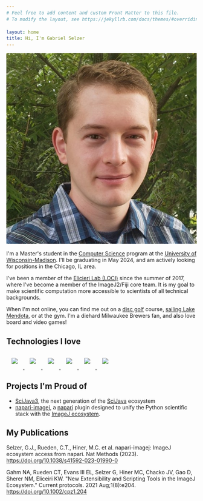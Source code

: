 ```yaml
---
# Feel free to add content and custom Front Matter to this file.
# To modify the layout, see https://jekyllrb.com/docs/themes/#overriding-theme-defaults

layout: home
title: Hi, I'm Gabriel Selzer
---
```


![](./resources/me.jpg)

I'm a Master's student in the [Computer Science](https://www.cs.wisc.edu/) program at the [University of Wisconsin-Madison](https://www.wisc.edu/). I'll be graduating in May 2024, and am actively looking for positions in the Chicago, IL area.

I've been a member of the [Elicieri Lab (LOCI)](https://loci.wisc.edu/) since the summer of 2017, where I've become a member of the ImageJ2/Fiji core team. It is my goal to make scientific computation more accessible to scientists of all technical backgrounds.

When I'm not online, you can find me out on a [disc golf](https://www.pdga.com/news/what-disc-golf-guide-parents-kids) course, [sailing Lake Mendota](https://www.hoofersailing.org/), or at the gym. I'm a diehard Milwaukee Brewers fan, and also love board and video games!

## Technologies I love

<style type="text/css">
    .icon{
        width: 5em;
        margin: 1em 1em 1em 1em;
    }
</style>

<div class="tech">
    <a href="https://openjdk.org/">
        <img class="icon" src="https://www.vectorlogo.zone/logos/java/java-icon.svg">
    </a>
    <a href="https://www.python.org/">
        <img class="icon" src="https://s3.dualstack.us-east-2.amazonaws.com/pythondotorg-assets/media/files/python-logo-only.svg" />
    </a>
    <a href="https://www.jetbrains.com/idea/">
        <img class="icon" src="https://upload.wikimedia.org/wikipedia/commons/9/9c/IntelliJ_IDEA_Icon.svg" />
    </a>
    <a href="https://maven.apache.org/">
        <img class="icon" src="https://upload.wikimedia.org/wikipedia/commons/5/52/Apache_Maven_logo.svg">
    </a>
    <a href="https://git-scm.com/">
        <img class="icon" src="https://git-scm.com/images/logos/downloads/Git-Icon-1788C.svg">
    </a>
    <a href="https://github.com">
        <img class="icon" src="https://upload.wikimedia.org/wikipedia/commons/9/91/Octicons-mark-github.svg">
    </a>
</div>
          

## Projects I'm Proud of
* [SciJava3](https://github.com/scijava/scijava), the next generation of the [SciJava](https://imagej.net/libs/scijava) ecosystem
* [napari-imagej](https://napari.imagej.net), a [napari](https://napari.org/) plugin designed to unify the Python scientific stack with the [ImageJ ecosystem](https://imagej.net).

## My Publications

Selzer, G.J., Rueden, C.T., Hiner, M.C. et al. napari-imagej: ImageJ ecosystem access from napari. Nat Methods (2023). <https://doi.org/10.1038/s41592-023-01990-0>

Gahm NA, Rueden CT, Evans III EL, Selzer G, Hiner MC, Chacko JV, Gao D, Sherer NM, Eliceiri KW. "New Extensibility and Scripting Tools in the ImageJ Ecosystem." Current protocols. 2021 Aug;1(8):e204. <https://doi.org/10.1002/cpz1.204>